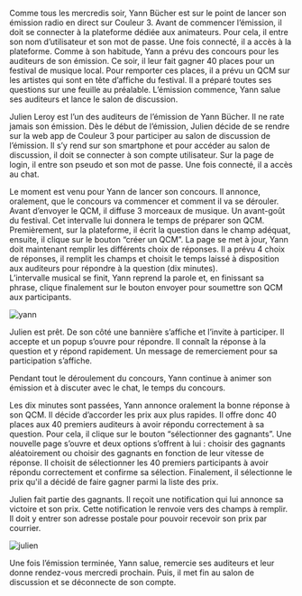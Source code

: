 Comme tous les mercredis soir, Yann Bücher est sur le point de lancer son émission radio en direct sur Couleur 3. Avant de commencer l’émission, il doit se connecter à la plateforme dédiée aux animateurs. Pour cela, il entre son nom d’utilisateur et son mot de passe. Une fois connecté, il a accès à la plateforme. Comme à son habitude, Yann a prévu des concours pour les auditeurs de son émission. Ce soir, il leur fait gagner 40 places pour un festival de musique local. Pour remporter ces places, il a prévu un QCM sur les artistes qui sont en tête d’affiche du festival. Il a préparé toutes ses questions sur une feuille au préalable. L’émission commence, Yann salue ses auditeurs et lance le salon de discussion.
  
Julien Leroy est l’un des auditeurs de l’émission de Yann Bücher. Il ne rate jamais son émission. Dès le début de l’émission, Julien décide de se rendre sur la web app de Couleur 3 pour participer au salon de discussion de l’émission. Il s’y rend sur son smartphone et pour accéder au salon de discussion, il doit se connecter à son compte utilisateur. Sur la page de login, il entre son pseudo et son mot de passe. Une fois connecté, il a accès au chat.

Le moment est venu pour Yann de lancer son concours. Il annonce, oralement, que le concours va commencer et comment il va se dérouler. Avant d’envoyer le QCM, il diffuse 3 morceaux de musique. Un avant-goût du festival. Cet intervalle lui donnera le temps de préparer son QCM. Premièrement, sur la plateforme, il écrit la question dans le champ adéquat, ensuite, il clique sur le bouton “créer un QCM”. La page se met à jour, Yann doit maintenant remplir les différents choix de réponses. Il a prévu 4 choix de réponses, il remplit les champs et choisit le temps laissé à disposition aux auditeurs pour répondre à la question (dix minutes).  
L’intervalle musical se finit, Yann reprend la parole et, en finissant sa phrase, clique finalement sur le bouton envoyer pour soumettre son QCM aux participants. 

![yann](yann.jpg)

Julien est prêt. De son côté une bannière s’affiche et l’invite à participer. Il accepte et un popup s’ouvre pour répondre. Il connaît la réponse à la question et y répond rapidement. Un message de remerciement pour sa participation s’affiche.

Pendant tout le déroulement du concours, Yann continue à animer son émission et à discuter avec le chat, le temps du concours.  
  
Les dix minutes sont passées, Yann annonce oralement la bonne réponse à son QCM. Il décide d’accorder les prix aux plus rapides. Il offre donc 40 places aux 40 premiers auditeurs à avoir répondu correctement à sa question. Pour cela, il clique sur le bouton “sélectionner des gagnants”. Une nouvelle page s’ouvre et deux options s’offrent à lui : choisir des gagnants aléatoirement ou choisir des gagnants en fonction de leur vitesse de réponse. Il choisit de sélectionner les 40 premiers participants à avoir répondu correctement et confirme sa sélection. Finalement, il sélectionne le prix qu'il a décidé de faire gagner parmi la liste des prix.
  
Julien fait partie des gagnants. Il reçoit une notification qui lui annonce sa victoire et son prix. Cette notification le renvoie vers des champs à remplir. Il doit y entrer son adresse postale pour pouvoir recevoir son prix par courrier.  

![julien](julien.jpg)
  
Une fois l’émission terminée, Yann salue, remercie ses auditeurs et leur donne rendez-vous mercredi prochain. Puis, il met fin au salon de discussion et se déconnecte de son compte.
